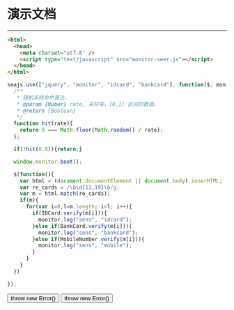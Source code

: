 # 演示文档

---

<script type="text/javascript" src="../src/seer.js"></script>

```html
<html>
  <head>
    <meta charset="utf-8" />
    <script type="text/javascript" src="monitor-seer.js"></script>
  </head>
</html>
```


````javascript
seajs.use(["jquery", "monitor", "idcard", "bankcard"], function($, monitor){
  /**
   * 随机采样命中算法。
   * @param {Nuber} rate, 采样率，[0,1] 区间的数值。
   * @return {Boolean}
   */
  function hit(rate){
    return 0 === Math.floor(Math.random() / rate);
  };

  if(!hit(0.8)){return;}

  window.monitor.boot();

  $(function(){
    var html = (document.documentElement || document.body).innerHTML;
    var re_cards = /\b\d{11,19}\b/g;
    var m = html.match(re_cards);
    if(m){
      for(var i=0,l=m.length; i<l; i++){
        if(IDCard.verify(m[i])){
          monitor.log("sens", "idcard");
        }else if(BankCard.verify(m[i])){
          monitor.log("sens", "bankcard");
        }else if(MobileNumber.verify(m[i])){
          monitor.log("sens", "mobile");
        }
      }
    }
  })

});
````

<button type="button" id="btn1">throw new Error()</button>
<button type="button" id="btn2">throw new Error()</button>

<script type="text/javascript">
seajs.use(["jquery", "monitor"], function($, monitor){
  $("#btn1").click(function(){
    throw new Error("throw new error message.");
  });
  $("#btn2").click(function(){
    monitor.error(new Error("log new error message."));
  });
});
</script>
